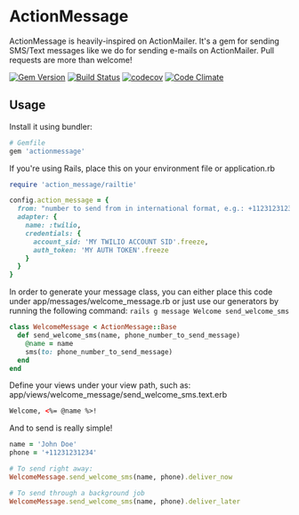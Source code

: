 # ActionMessage

ActionMessage is heavily-inspired on ActionMailer.
It's a gem for sending SMS/Text messages like we do for sending e-mails on ActionMailer.
Pull requests are more than welcome!

[![Gem Version](https://badge.fury.io/rb/actionmessage.svg)](https://badge.fury.io/rb/actionmessage)
[![Build Status](https://travis-ci.org/dballona/actionmessage.svg?branch=master)](https://travis-ci.org/dballona/actionmessage)
[![codecov](https://codecov.io/gh/dballona/actionmessage/branch/master/graph/badge.svg)](https://codecov.io/gh/dballona/actionmessage)
[![Code Climate](https://codeclimate.com/github/dballona/actionmessage/badges/gpa.svg)](https://codeclimate.com/github/dballona/actionmessage)

## Usage

Install it using bundler:

```ruby
# Gemfile
gem 'actionmessage'
```

If you're using Rails, place this on your environment file or application.rb

```ruby
require 'action_message/railtie'

config.action_message = {
  from: "number to send from in international format, e.g.: +11231231234", 
  adapter: { 
    name: :twilio,
    credentials: {
      account_sid: 'MY TWILIO ACCOUNT SID'.freeze,
      auth_token: 'MY AUTH TOKEN'.freeze
    }
  }
}
```

In order to generate your message class, you can either place this code
under app/messages/welcome_message.rb or just use our generators by running
the following command: `rails g message Welcome send_welcome_sms`

```ruby
class WelcomeMessage < ActionMessage::Base
  def send_welcome_sms(name, phone_number_to_send_message)
    @name = name
    sms(to: phone_number_to_send_message)
  end
end
```

Define your views under your view path, such as: app/views/welcome_message/send_welcome_sms.text.erb

```html
Welcome, <%= @name %>!
```

And to send is really simple!

```rb
name = 'John Doe'
phone = '+11231231234'

# To send right away:
WelcomeMessage.send_welcome_sms(name, phone).deliver_now

# To send through a background job
WelcomeMessage.send_welcome_sms(name, phone).deliver_later
```